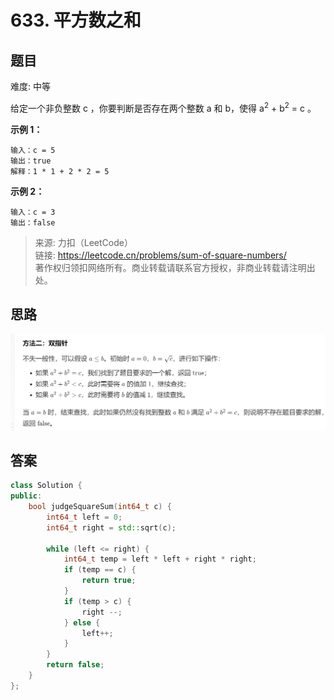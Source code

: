 # 633. 平方数之和

## 题目

难度: 中等

给定一个非负整数 c ，你要判断是否存在两个整数 a 和 b，使得 a<sup>2</sup> + b<sup>2</sup> = c 。

**示例 1：**

```
输入：c = 5
输出：true
解释：1 * 1 + 2 * 2 = 5

```

**示例 2：**

```
输入：c = 3
输出：false

```

> 来源: 力扣（LeetCode）  
> 链接: <https://leetcode.cn/problems/sum-of-square-numbers/>  
> 著作权归领扣网络所有。商业转载请联系官方授权，非商业转载请注明出处。

## 思路

![image-20220528212247185](image/image-20220528212247185.png)

## 答案

```c++
class Solution {
public:
    bool judgeSquareSum(int64_t c) {
        int64_t left = 0;
        int64_t right = std::sqrt(c);

        while (left <= right) {
            int64_t temp = left * left + right * right;
            if (temp == c) {
                return true;
            }
            if (temp > c) {
                right --;
            } else {
                left++;
            }
        }
        return false;
    }
};
```
